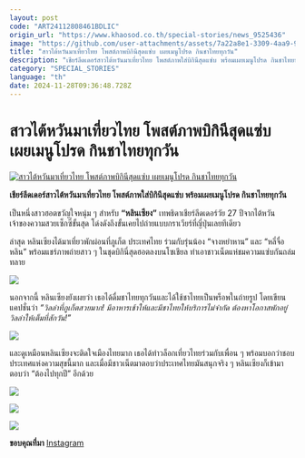 ```yaml
---
layout: post
code: "ART24112808461BDLIC"
origin_url: "https://www.khaosod.co.th/special-stories/news_9525436"
image: "https://github.com/user-attachments/assets/7a22a8e1-3309-4aa9-9758-7b905455d711"
title: "สาวไต้หวันมาเที่ยวไทย โพสต์ภาพบิกินีสุดแซ่บ เผยเมนูโปรด กินชาไทยทุกวัน"
description: "เชียร์ลีดเดอร์สาวไต้หวันมาเที่ยวไทย โพสต์ภาพใส่บิกินีสุดแซ่บ พร้อมเผยเมนูโปรด กินชาไทยทุกวัน"
category: "SPECIAL_STORIES"
language: "th"
date: 2024-11-28T09:36:48.728Z
---
```


# สาวไต้หวันมาเที่ยวไทย โพสต์ภาพบิกินีสุดแซ่บ เผยเมนูโปรด กินชาไทยทุกวัน

[![สาวไต้หวันมาเที่ยวไทย โพสต์ภาพบิกินีสุดแซ่บ เผยเมนูโปรด กินชาไทยทุกวัน](https://www.khaosod.co.th/wpapp/uploads/2024/11/cha1128-1w.jpg "สาวไต้หวันมาเที่ยวไทย โพสต์ภาพบิกินีสุดแซ่บ เผยเมนูโปรด กินชาไทยทุกวัน")](https://www.khaosod.co.th/wpapp/uploads/2024/11/cha1128-1w.jpg)

**เชียร์ลีดเดอร์สาวไต้หวันมาเที่ยวไทย โพสต์ภาพใส่บิกินีสุดแซ่บ พร้อมเผยเมนูโปรด กินชาไทยทุกวัน**

เป็นหนึ่งสาวฮอตขวัญใจหนุ่ม ๆ สำหรับ **“หลินเซียง”** เทพธิดาเชียร์ลีดเดอร์วัย 27 ปีจากไต้หวัน เจ้าของความสวยเซ็กซี่ขั้นสุด โด่งดังถึงขั้นเคยไปถ่ายแบบกราเวียร์ที่ญี่ปุ่นเลยทีเดียว

ล่าสุด หลินเซียงได้มาเที่ยวพักผ่อนที่ภูเก็ต ประเทศไทย ร่วมกับรุ่นน้อง “จางหย่าหาน” และ “หลี่จื่อหลิน” พร้อมแชร์ภาพถ่ายสาว ๆ ในชุดบิกินี่สุดฮอตลงบนโซเชียล ทำเอาชาวเน็ตแห่ชมความแซ่บกันถล่มทลาย

[![](https://www.khaosod.co.th/wpapp/uploads/2024/11/cha1128-1.jpg)](https://www.khaosod.co.th/wpapp/uploads/2024/11/cha1128-1.jpg)

นอกจากนี้ หลินเซียงยังเผยว่า เธอได้ดื่มชาไทยทุกวันและได้ใช้ชาไทยเป็นพร็อพในถ่ายรูป โดยเขียนแคปชั่นว่า _“วิลล่าที่ภูเก็ตสวยมาก! มีอาหารเช้าให้และมีชาไทยให้บริการไม่จำกัด ต้องหาโอกาสพักอยู่วิลล่าให้เต็มที่สักวัน!”_

[![](https://www.khaosod.co.th/wpapp/uploads/2024/11/cha1128-2.jpg)](https://www.khaosod.co.th/wpapp/uploads/2024/11/cha1128-2.jpg)

และดูเหมือนหลินเซียงจะติดใจเมืองไทยมาก เธอได้ทำวล็อกเที่ยวไทยร่วมกับเพื่อน ๆ พร้อมบอกว่าชอบประเทศแห่งความสุขนี้มาก และเมื่อมีชาวเน็ตมาตอบว่าประเทศไทยมันสนุกจริง ๆ หลินเซียงก็เข้ามาตอบว่า “ต้องไปทุกปี” อีกด้วย

[![](https://www.khaosod.co.th/wpapp/uploads/2024/11/cha1128-3.jpg)](https://www.khaosod.co.th/wpapp/uploads/2024/11/cha1128-3.jpg)

[![](https://www.khaosod.co.th/wpapp/uploads/2024/11/cha1128-5.jpg)](https://www.khaosod.co.th/wpapp/uploads/2024/11/cha1128-5.jpg)

[![](https://www.khaosod.co.th/wpapp/uploads/2024/11/cha1128-6.jpg)](https://www.khaosod.co.th/wpapp/uploads/2024/11/cha1128-6.jpg)

**ขอบคุณที่มา** [Instagram](https://www.instagram.com/95_mizuki/)